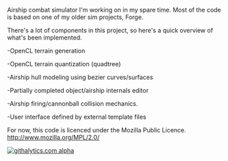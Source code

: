 Airship combat simulator I'm working on in my spare time. Most of the code is based on one of my older sim projects, Forge.

There's a lot of components in this project, so here's a quick overview of what's been implemented.

-OpenCL terrain generation

-OpenCL terrain quantization (quadtree)

-Airship hull modeling using bezier curves/surfaces

-Partially completed object/airship internals editor

-Airship firing/cannonball collision mechanics.

-User interface defined by external template files


For now, this code is licenced under the Mozilla Public Licence.
http://www.mozilla.org/MPL/2.0/

[![githalytics.com alpha](https://cruel-carlota.pagodabox.com/0ac64015708f0a4b47a68145827c6fae "githalytics.com")](http://githalytics.com/bsamuels453/Gondola)